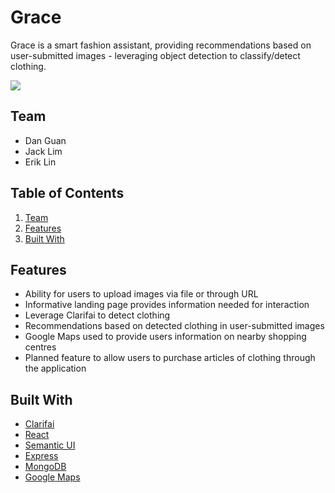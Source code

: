 # Grace

Grace is a smart fashion assistant, providing recommendations based on user-submitted images - leveraging object detection to classify/detect clothing.

<img src="https://lh5.googleusercontent.com/6KDJkGNj7nW5JJCQR-yYUo1zsc2CfShseXFYnnO3jS6buIUwhTtzU7SAdjDE8olsPRJAzVZJfbbXp_FG313q=w1440-h724-rw"></img>

## Team
- Dan Guan
- Jack Lim
- Erik Lin

## Table of Contents
1. [Team](#team)
1. [Features](#features)
1. [Built With](#builtwith)

## Features
- Ability for users to upload images via file or through URL
- Informative landing page provides information needed for interaction
- Leverage Clarifai to detect clothing
- Recommendations based on detected clothing in user-submitted images
- Google Maps used to provide users information on nearby shopping centres
- Planned feature to allow users to purchase articles of clothing through the application

## Built With
* [Clarifai](https://clarifai.com/)
* [React](https://reactjs.org/)
* [Semantic UI](http://react.semantic-ui.com/)
* [Express](https://expressjs.com/)
* [MongoDB](https://www.mongodb.com/)
* [Google Maps](https://cloud.google.com/maps-platform/)
